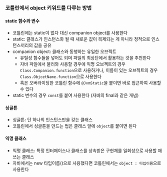 ### 코틀린에서 object 키워드를 다루는 방법
#### static 함수와 변수
- 코틀린에는 static이 없다 대신 companion object를 사용한다
- static: 클래스가 인스턴스화 될 때 새로운 값이 복제되는 게 아니라 정적으로 인스턴스끼리의 값을 공유
- companion object: 클래스와 동행하는 유일한 오브젝트
  - 유틸성 함수들을 넣어도 되며 파일의 최상단에서 활용하는 것을 추천한다
  - 자바 파일에서 불러와 사용할 경우에 익명 오브젝트의 경우 `Class.Companion.function`으로 사용하거나, 이름이 있는 오브젝트의 경우 `Class.ObjcetName.function`으로 사용한다
  - 혹은 오버라이딩한 코틀린 함수에 `@JvmStatic`을 붙이면 바로 접근하여 사용할 수 있다
- static 변수의 경우 `const`를 붙여 사용한다 (자바의 final과 같은 개념)
#### 싱글톤
- 싱글톤: 단 하나의 인스턴스만을 갖는 클래스
- 코틀린에서 싱글톤을 만드는 법은 클래스 앞에 `object`를 붙이면 된다
#### 익명 클래스
- 익명 클래스: 특정 인터페이스나 클래스를 상속받은 구현체를 일회성으로 사용할 때 쓰는 클래스
- 자바에서는 new 타입이름()으로 사용했다면 코틀린에서는 `object : 타입이름`으로 사용한다